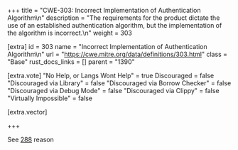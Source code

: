 +++
title = "CWE-303: Incorrect Implementation of Authentication Algorithm\n"
description = "The requirements for the product dictate the use of an established authentication algorithm, but the implementation of the algorithm is incorrect.\n"
weight = 303

[extra]
id = 303
name = "Incorrect Implementation of Authentication Algorithm\n"
url = "https://cwe.mitre.org/data/definitions/303.html"
class = "Base"
rust_docs_links = []
parent = "1390"

[extra.vote]
"No Help, or Langs Wont Help" = true
Discouraged = false
"Discouraged via Library" = false
"Discouraged via Borrow Checker" = false
"Discouraged via Debug Mode" = false
"Discouraged via Clippy" = false
"Virtually Impossible" = false

[extra.vector]

+++

See [288](/rust-are-we-secure-yet/cwes/cwe-288) reason